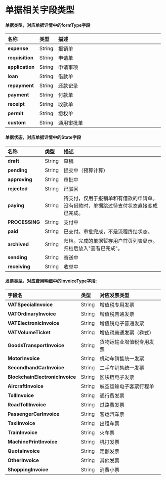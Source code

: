 # 单据相关字段类型

#### 单据类型，对应单据详情中的formType字段

| 名称       | 类型    | 描述                                                |
| :--------- | :------ | :-------------------------------------------------- |
| **expense**     | String  | 报销单 |
| **requisition** | String  | 申请单 |
| **application** | String  | 申请事项 |
| **loan**        | String  | 借款单 |
| **repayment**   | String  | 还款记录 |
| **payment**     | String  | 付款单 |
| **receipt**     | String  | 收款单 |
| **permit**      | String  | 授权单 |
| **custom**      | String  | 通用审批单 |

#### 单据状态，对应单据详情中的State字段

| 名称       | 类型    | 描述                                                |
| :--------- | :------ | :-------------------------------------------------- |
| **draft** | String  | 草稿 |
| **pending** | String  | 提交中（预算计算）|
| **approving** | String  | 审批中 |
| **rejected** | String  | 已驳回 |
| **paying** | String  | 待支付，仅用于报销单和有借款的申请单。没有借款时，单据跳过待支付状态直接变成已完成。 |
| **PROCESSING** | String  | 支付中 |
| **paid** | String  | 已支付。审批完成，不是流程终结状态。 |
| **archived** | String  | 归档。完成的单据暂存用户首页列表显示。归档后放入"查看已完成"。 |
| **sending** | String  | 寄送中 |
| **receiving** | String  | 收单中 |

#### 发票类型，对应费用明细中的invoiceType字段:

| 字段名 | 类型 | 对应发票类型 |
| :--- | :--- | :--- |
| **VATSpecialInvoice** | String | 增值税专用发票 |
| **VATOrdinaryInvoice** | String | 增值税普通发票 |
| **VATElectronicInvoice** | String | 增值税电子普通发票  |
| **VATVolumeTicket** | String | 增值税普通发票（卷式） |
| **GoodsTransportInvoice** | String | 货物运输业增值税专用发票 |
| **MotorInvoice** | String | 机动车销售统一发票 |
| **SecondhandCarInvoice** | String | 二手车销售统一发票 |
| **BlockchainElectronicInvoice** | String | 区块链电子发票 |
| **AircraftInvoice** | String | 航空运输电子客票行程单 |
| **TollInvoice** | String | 通行费发票 |
| **RoadTollInvoice** | String | 过路费发票 |
| **PassengerCarInvoice** | String | 客运汽车票 |
| **TaxiInvoice** | String | 出租车票 |
| **TrainInvoice** | String | 火车票 |
| **MachinePrintInvoice** | String | 机打发票 |
| **QuotaInvoice** | String | 定额发票 |
| **OtherInvoice** | String | 其他发票 |
| **ShoppingInvoice** | String | 消费小票 |


<style>
    table {
		width: 100%; /*表格宽度*/
		border-collapse: collapse; /*使用单一线条的边框*/
		empty-cells: show; /*单元格无内容依旧绘制边框*/
		}
    /* 悬浮变色 */
	table tr:hover {
		background: #B2B2B2 !important;
		}
    /* 首列不换行 */
	table td:nth-child(1) {
		white-space: nowrap;
	}
	table td:nth-child(2) {
		white-space: nowrap;
	}
    /* 指定列宽度 */
	table th:nth-of-type(1) { 
		width: 20%;
		white-space: nowrap;
	}
    table th:nth-of-type(2) {
		width: 10%;
		white-space: nowrap;
	}
    table th:nth-of-type(3) {
		width: 70%;
		white-space: nowrap;
	}
</style>



